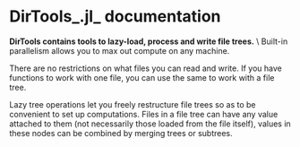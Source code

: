 # DirTools_.jl_ documentation

**DirTools contains tools to lazy-load, process and write file trees.** \\ Built-in parallelism allows you to max out compute on any machine.

There are no restrictions on what files you can read and write. If you have functions to work with one file, you can use the same to work with a file tree.

Lazy tree operations let you freely restructure file trees so as to be convenient to set up computations. Files in a file tree can have any value attached to them (not necessarily those loaded from the file itself), values in these nodes can be combined by merging trees or subtrees.

